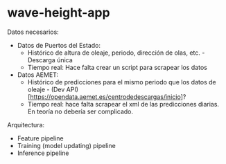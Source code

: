 # wave-height-app
 
 Datos necesarios:
 - Datos de Puertos del Estado:
    - Histórico de altura de oleaje, periodo, dirección de olas, etc. - Descarga única
    - Tiempo real: Hace falta crear un script para scrapear los datos
- Datos AEMET:
    - Histórico de predicciones para el mismo periodo que los datos de oleaje - (Dev API)[https://opendata.aemet.es/centrodedescargas/inicio]?
    - Tiempo real: hace falta scrapear el xml de las predicciones diarias. En teoría no debería ser complicado. 

Arquitectura:
- Feature pipeline
- Training (model updating) pipeline
- Inference pipeline